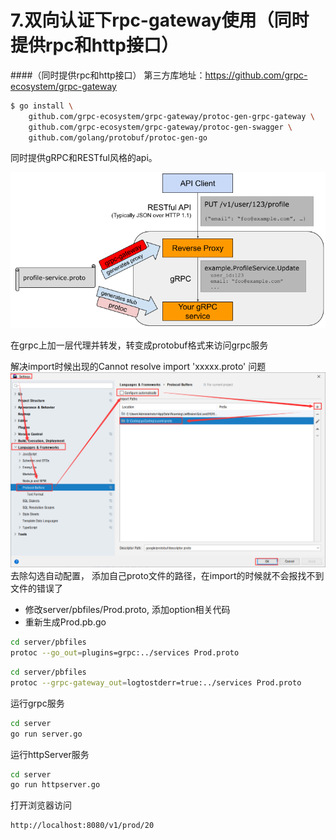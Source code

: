 # 7.双向认证下rpc-gateway使用（同时提供rpc和http接口）

####（同时提供rpc和http接口） 
第三方库地址：https://github.com/grpc-ecosystem/grpc-gateway
```bash
$ go install \
    github.com/grpc-ecosystem/grpc-gateway/protoc-gen-grpc-gateway \
    github.com/grpc-ecosystem/grpc-gateway/protoc-gen-swagger \
    github.com/golang/protobuf/protoc-gen-go
```

同时提供gRPC和RESTful风格的api。

![Alt text]( 7.png "optional title")

在grpc上加一层代理并转发，转变成protobuf格式来访问grpc服务


解决import时候出现的Cannot resolve import 'xxxxx.proto'  问题
![Alt text]( 7-1.png "optional title")
去除勾选自动配置， 添加自己proto文件的路径，在import的时候就不会报找不到文件的错误了

* 修改server/pbfiles/Prod.proto, 添加option相关代码
* 重新生成Prod.pb.go
```bash
cd server/pbfiles
protoc --go_out=plugins=grpc:../services Prod.proto
```
```bash
cd server/pbfiles
protoc --grpc-gateway_out=logtostderr=true:../services Prod.proto

```

运行grpc服务
```bash
cd server
go run server.go
```
运行httpServer服务
```bash
cd server
go run httpserver.go
```
打开浏览器访问
```bash
http://localhost:8080/v1/prod/20
```